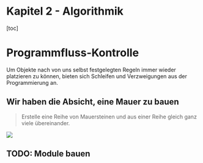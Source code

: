 Kapitel 2 - Algorithmik
==============

[toc]

# Programmfluss-Kontrolle

Um Objekte nach von uns selbst festgelegten Regeln immer wieder platzieren zu können, bieten sich Schleifen und Verzweigungen aus der Programmierung an.

## Wir haben die Absicht, eine Mauer zu bauen

> Erstelle eine Reihe von Mauersteinen und aus einer Reihe gleich ganz viele übereinander.

![](./img/OpenScad_Musterlösung_Beispiel_Mauer.png)

## TODO: Module bauen
